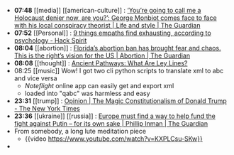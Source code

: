 - **07:48** [[media]] [[american-culture]] :  [‘You’re going to call me a Holocaust denier now, are you?’: George Monbiot comes face to face with his local conspiracy theorist | Life and style | The Guardian](https://www.theguardian.com/lifeandstyle/2024/may/04/youre-going-to-call-me-a-holocaust-denier-now-are-you-george-monbiot-comes-face-to-face-with-his-local-conspiracy-theorist)
- **07:52** [[Personal]] :  [9 things empaths find exhausting, according to psychology - Hack Spirit](https://hackspirit.com/things-empaths-find-exhausting-according-to-psychology/)
- **08:04** [[abortion]] :  [Florida’s abortion ban has brought fear and chaos. This is the right’s vision for the US | Abortion | The Guardian](https://amp.theguardian.com/commentisfree/article/2024/may/03/floridas-abortion-ban-has-brought-fear-and-chaos-this-is-the-rights-vision-for-the-us)
- **08:08** [[thought]] :  [Ancient Pathways: What Are Ley Lines?](https://www.thecollector.com/ancient-pathways-what-are-ley-lines/)
- 08:25 [[music]] Wow! I got two cli python scripts to translate xml to abc and vice versa
	- *Noteflight* online app can easily get and export xml
	- loaded into "qabc" was harmless and easy
- **23:31** [[trump]] : [Opinion | The Magic Constitutionalism of Donald Trump - The New York Times](https://www.nytimes.com/2024/05/02/opinion/trump-immunity-constitution-originalist.html "Opinion | The Magic Constitutionalism of Donald Trump - The New York Times")
- **23:36** [[ukraine]] [[russia]] : [Europe must find a way to help fund the fight against Putin – for its own sake | Phillip Inman | The Guardian](https://www.theguardian.com/business/article/2024/may/04/europe-must-find-a-way-to-help-fund-the-fight-against-putin-for-its-own-sake "Europe must find a way to help fund the fight against Putin – for its own sake | Phillip Inman | The Guardian")
- From somebody, a long lute meditation piece
	- {{video https://www.youtube.com/watch?v=KXPLCsu-SKw}}
-
